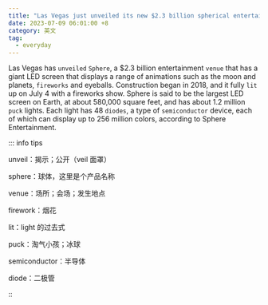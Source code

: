 ```yaml
---
title: "Las Vegas just unveiled its new $2.3 billion spherical entertainment venue"
date: 2023-07-09 06:01:00 +8
category: 英文
tag:
  - everyday
---
```


Las Vegas has `unveiled` `Sphere`, a $2.3 billion entertainment `venue` that has a giant LED screen that displays a range of animations such as the moon and planets, `fireworks` and eyeballs. Construction began in 2018, and it fully `lit` up on July 4 with a fireworks show. Sphere is said to be the largest LED screen on Earth, at about 580,000 square feet, and has about 1.2 million `puck` lights. Each light has 48 `diodes`, a type of `semiconductor` device, each of which can display up to 256 million colors, according to Sphere Entertainment.

::: info tips

unveil：揭示；公开（veil 面罩）

sphere：球体，这里是个产品名称

venue：场所；会场；发生地点

firework：烟花

lit：light 的过去式

puck：淘气小孩；冰球

semiconductor：半导体

diode：二极管

::
